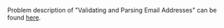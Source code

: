 Problem description of "Validating and Parsing Email Addresses" can be found [here](https://www.hackerrank.com/challenges/validating-named-email-addresses/problem?isFullScreen=true).